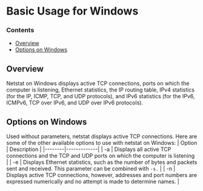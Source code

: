 # Basic Usage for Windows
<!--TOC_START-->
### Contents
- [Overview](#overview)
- [Options on Windows](#options-on-windows)

<!--TOC_END-->
## Overview
Netstat on Windows displays active TCP connections, ports on which the computer is listening, Ethernet statistics, the IP routing table, IPv4 statistics (for the IP, ICMP, TCP, and UDP protocols), and IPv6 statistics (for the IPv6, ICMPv6, TCP over IPv6, and UDP over IPv6 protocols).
## Options on Windows
Used without parameters, netstat displays active TCP connections.
Here are some of the other available options to use with netstat on Windows:
| Option | Description |
|--------|-------------|
| -a      | Displays all active TCP connections and the TCP and UDP ports on which the computer is listening |
| -e      | 	Displays Ethernet statistics, such as the number of bytes and packets sent and received. This parameter can be combined with `-s.` |
| -n      | Displays active TCP connections, however, addresses and port numbers are expressed numerically and no attempt is made to determine names. |
